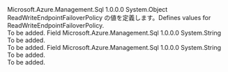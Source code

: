 <Type Name="ReadWriteEndpointFailoverPolicy" FullName="Microsoft.Azure.Management.Sql.Models.ReadWriteEndpointFailoverPolicy">
  <TypeSignature Language="C#" Value="public static class ReadWriteEndpointFailoverPolicy" />
  <TypeSignature Language="ILAsm" Value=".class public auto ansi abstract sealed beforefieldinit ReadWriteEndpointFailoverPolicy extends System.Object" />
  <TypeSignature Language="DocId" Value="T:Microsoft.Azure.Management.Sql.Models.ReadWriteEndpointFailoverPolicy" />
  <TypeSignature Language="VB.NET" Value="Public Class ReadWriteEndpointFailoverPolicy" />
  <TypeSignature Language="F#" Value="type ReadWriteEndpointFailoverPolicy = class" />
  <AssemblyInfo>
    <AssemblyName>Microsoft.Azure.Management.Sql</AssemblyName>
    <AssemblyVersion>1.0.0.0</AssemblyVersion>
  </AssemblyInfo>
  <Base>
    <BaseTypeName>System.Object</BaseTypeName>
  </Base>
  <Interfaces />
  <Docs>
    <summary>
            <span data-ttu-id="c9b4b-101">ReadWriteEndpointFailoverPolicy の値を定義します。</span><span class="sxs-lookup"><span data-stu-id="c9b4b-101">Defines values for ReadWriteEndpointFailoverPolicy.</span></span>
            </summary>
    <remarks>To be added.</remarks>
  </Docs>
  <Members>
    <Member MemberName="Automatic">
      <MemberSignature Language="C#" Value="public const string Automatic;" />
      <MemberSignature Language="ILAsm" Value=".field public static literal string Automatic" />
      <MemberSignature Language="DocId" Value="F:Microsoft.Azure.Management.Sql.Models.ReadWriteEndpointFailoverPolicy.Automatic" />
      <MemberSignature Language="VB.NET" Value="Public Const Automatic As String " />
      <MemberSignature Language="F#" Value="val mutable Automatic : string" Usage="Microsoft.Azure.Management.Sql.Models.ReadWriteEndpointFailoverPolicy.Automatic" />
      <MemberType>Field</MemberType>
      <AssemblyInfo>
        <AssemblyName>Microsoft.Azure.Management.Sql</AssemblyName>
        <AssemblyVersion>1.0.0.0</AssemblyVersion>
      </AssemblyInfo>
      <ReturnValue>
        <ReturnType>System.String</ReturnType>
      </ReturnValue>
      <Docs>
        <summary>To be added.</summary>
        <remarks>To be added.</remarks>
      </Docs>
    </Member>
    <Member MemberName="Manual">
      <MemberSignature Language="C#" Value="public const string Manual;" />
      <MemberSignature Language="ILAsm" Value=".field public static literal string Manual" />
      <MemberSignature Language="DocId" Value="F:Microsoft.Azure.Management.Sql.Models.ReadWriteEndpointFailoverPolicy.Manual" />
      <MemberSignature Language="VB.NET" Value="Public Const Manual As String " />
      <MemberSignature Language="F#" Value="val mutable Manual : string" Usage="Microsoft.Azure.Management.Sql.Models.ReadWriteEndpointFailoverPolicy.Manual" />
      <MemberType>Field</MemberType>
      <AssemblyInfo>
        <AssemblyName>Microsoft.Azure.Management.Sql</AssemblyName>
        <AssemblyVersion>1.0.0.0</AssemblyVersion>
      </AssemblyInfo>
      <ReturnValue>
        <ReturnType>System.String</ReturnType>
      </ReturnValue>
      <Docs>
        <summary>To be added.</summary>
        <remarks>To be added.</remarks>
      </Docs>
    </Member>
  </Members>
</Type>
